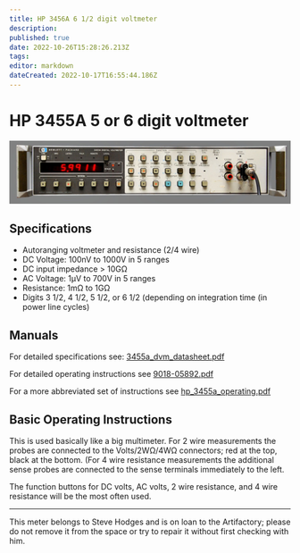 ```yaml
---
title: HP 3456A 6 1/2 digit voltmeter
description: 
published: true
date: 2022-10-26T15:28:26.213Z
tags: 
editor: markdown
dateCreated: 2022-10-17T16:55:44.186Z
---
```


# HP 3455A 5 or 6 digit voltmeter

![hp3455a.jpg](/tools/electronics/hp3455a.jpg)

## Specifications

-   Autoranging voltmeter and resistance (2/4 wire)
-   DC Voltage: 100nV to 1000V in 5 ranges
-   DC input impedance \> 10GΩ
-   AC Voltage: 1µV to 700V in 5 ranges
-   Resistance: 1mΩ to 1GΩ
-   Digits 3 1/2, 4 1/2, 5 1/2, or 6 1/2 (depending on integration time (in power line cycles)

## Manuals

For detailed specifications see: [3455a_dvm_datasheet.pdf](/tools/electronics/3455a_dvm_datasheet.pdf)

For detailed operating instructions see [9018-05892.pdf](/tools/electronics/9018-05892.pdf)

For a more abbreviated set of instructions see [hp_3455a_operating.pdf](/tools/electronics/hp_3455a_operating.pdf)

## Basic Operating Instructions

This is used basically like a big multimeter. For 2 wire measurements the probes are connected to the Volts/2WΩ/4WΩ connectors; red at the top, black at the bottom. (For 4 wire resistance measurements the additional sense probes are connected to the sense terminals immediately to the left.

The function buttons for DC volts, AC volts, 2 wire resistance, and 4 wire resistance will be the most often used.


------------------------------------------------------------------------

This meter belongs to Steve Hodges and is on loan to the Artifactory; please do not remove it from the space or try to repair it without first checking with him.
